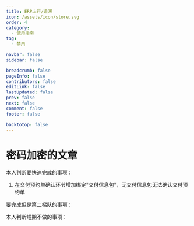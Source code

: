 ```yaml
---
title: ERP上行/追溯
icon: /assets/icon/store.svg
order: 4
category:
  - 使用指南
tag:
  - 禁用

navbar: false
sidebar: false

breadcrumb: false
pageInfo: false
contributors: false
editLink: false
lastUpdated: false
prev: false
next: false
comment: false
footer: false

backtotop: false
---
```


# 密码加密的文章

本人判断要快速完成的事项：
1. 在交付预约单确认环节增加绑定"交付信息包"，无交付信息包无法确认交付预约单

要完成但是第二梯队的事项：


本人判断短期不做的事项：
